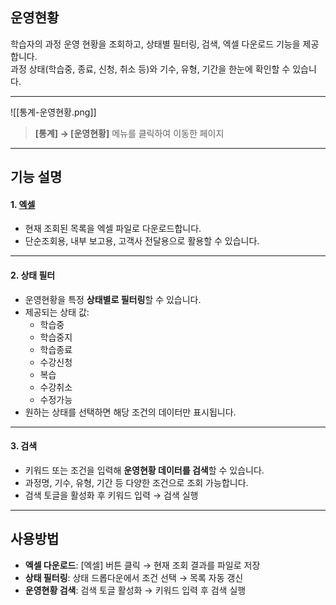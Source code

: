 ## 운영현황  

학습자의 과정 운영 현황을 조회하고, 상태별 필터링, 검색, 엑셀 다운로드 기능을 제공합니다.  
과정 상태(학습중, 종료, 신청, 취소 등)와 기수, 유형, 기간을 한눈에 확인할 수 있습니다.  

***
![[통계-운영현황.png]]

> **[통계] → [운영현황]** 메뉴를 클릭하여 이동한 페이지  

***

## 기능 설명  

#### 1. [엑셀](엑셀.md)
- 현재 조회된 목록을 엑셀 파일로 다운로드합니다.  
- 단순조회용, 내부 보고용, 고객사 전달용으로 활용할 수 있습니다.  
***

#### 2. 상태 필터  
- 운영현황을 특정 **상태별로 필터링**할 수 있습니다.  
- 제공되는 상태 값:  
  - 학습중  
  - 학습중지  
  - 학습종료  
  - 수강신청  
  - 복습  
  - 수강취소  
  - 수정가능  
- 원하는 상태를 선택하면 해당 조건의 데이터만 표시됩니다.  

***

#### 3. 검색  
- 키워드 또는 조건을 입력해 **운영현황 데이터를 검색**할 수 있습니다.  
- 과정명, 기수, 유형, 기간 등 다양한 조건으로 조회 가능합니다.  
- 검색 토글을 활성화 후 키워드 입력 → 검색 실행  

***

## 사용방법  
- **엑셀 다운로드**: [엑셀] 버튼 클릭 → 현재 조회 결과를 파일로 저장  
- **상태 필터링**: 상태 드롭다운에서 조건 선택 → 목록 자동 갱신  
- **운영현황 검색**: 검색 토글 활성화 → 키워드 입력 후 검색 실행  
